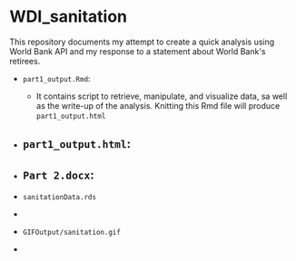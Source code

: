 # WDI_sanitation

This repository documents my attempt to create a quick analysis using World Bank API and my response to a statement about World Bank's retirees.

- `part1_output.Rmd`: 
  - It contains script to retrieve, manipulate, and visualize data, sa well as the write-up of the analysis. Knitting this Rmd file will produce `part1_output.html`
- `part1_output.html`: 
  - 
- `Part 2.docx`: 
  -
  

- `sanitationData.rds`
 - 
- `GIFOutput/sanitation.gif`
 - 